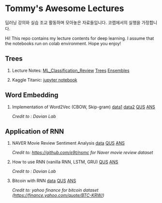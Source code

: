 # Tommy's Awesome Lectures



딥러닝 강의와 실습 조교 활동하며 모아놓은 자료들입니다. 코랩에서의 실행을 가정합니다. 

Hi! This repo contains my lecture contents for deep learning. I assume that the notebooks run on colab environment. Hope you enjoy! 



## Trees

1. Lecture Notes: [ML_Classification_Review](Trees/ML_Classification_Review.pdf) [Trees](Trees/trees.pdf) [Ensembles](Trees/ensembling_with_trees.pdf)

2. Kaggle Titanic: [jupyter notebook](Trees/titanic-with-tree-0111.ipynb) 

   

## Word Embedding

1. Implementation of Word2Vec (CBOW, Skip-gram) [data1](data/neg_train) [data2](data/pos_train) [QUS](<WordEmbedding/[QUS] word2vec.ipynb>) [ANS](<WordEmbedding/[ANS]\ word2vec.ipynb>)

   *Credit to : Davian Lab*



## Application of RNN

1. NAVER Movie Review Sentiment Analysis [data](data/movie_review) [QUS](<RNN/[QUS] Naver Movie Review Sentiment Analysis.ipynb>) [ANS](<RNN/[ANS] Naver Movie Review Sentiment Analysis.ipynb>)

   *Credit to: https://github.com/e9t/nsmc for Naver movie review dataset*

2. How to use RNN (vanilla RNN, LSTM, GRU) [QUS](<RNN/[QUS] How_to_use_RNN.ipynb>) [ANS](<RNN/[ANS] How_to_use_RNN.ipynb>)

   *Credit to : Davian Lab*

3. Bitcoin with RNN [data](data/BTC-KRW.csv) [QUS](<RNN/[QUS] Bitcoin_with_RNN.ipynb>) [ANS](<RNN/[ANS] Bitcoin_with_RNN.ipynb>)

   *Credit to: yahoo finance for bitcoin dataset (https://finance.yahoo.com/quote/BTC-KRW/)*
